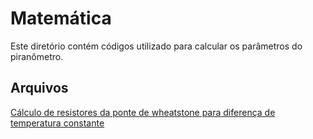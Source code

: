 # Matemática

Este diretório contém códigos utilizado para calcular os parâmetros do piranômetro.

## Arquivos
[Cálculo de resistores da ponte de wheatstone para diferença de temperatura constante](Calculo_Resistores_Ponte_WB_Dif_Temp_cte.m)

